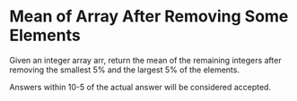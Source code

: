 # Mean of Array After Removing Some Elements


Given an integer array arr, return the mean of the remaining integers after removing the smallest 5% and the largest 5% of the elements.

Answers within 10-5 of the actual answer will be considered accepted.
